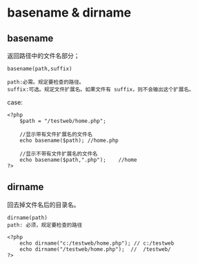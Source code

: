 # basename & dirname


## basename

返回路径中的文件名部分；    

    basename(path,suffix)

    path:必需。规定要检查的路径。
    suffix:可选。规定文件扩展名。如果文件有 suffix，则不会输出这个扩展名。

case:

    <?php
        $path = "/testweb/home.php";

        //显示带有文件扩展名的文件名
        echo basename($path); //home.php

        //显示不带有文件扩展名的文件名
        echo basename($path,".php");    //home
    ?> 

## dirname
回去掉文件名后的目录名。

    dirname(path)
    path: 必须，规定要检查的路径

    <?php
        echo dirname("c:/testweb/home.php"); // c:/testweb
        echo dirname("/testweb/home.php");  //  /testweb/
    ?>
